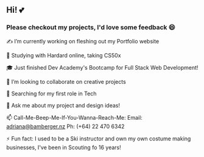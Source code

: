 ## Hi! 💕
### Please checkout my projects, I'd love some feedback 😄
✍️ I’m currently working on fleshing out my Portfolio website

🌱 Studying with Hardard online, taking CS50x 

🎓 Just finished Dev Academy's Bootcamp for Full Stack Web Development!

👯 I’m looking to collaborate on creative projects

🤔 Searching for my first role in Tech

💬 Ask me about my project and design ideas!

📫 Call-Me-Beep-Me-If-You-Wanna-Reach-Me: Email: adriana@bamberger.nz Ph: (+64) 22 470 6342

⚡ Fun fact: I used to be a Ski instructor and own my own costume making businesses, I've been in Scouting fo 16 years!
